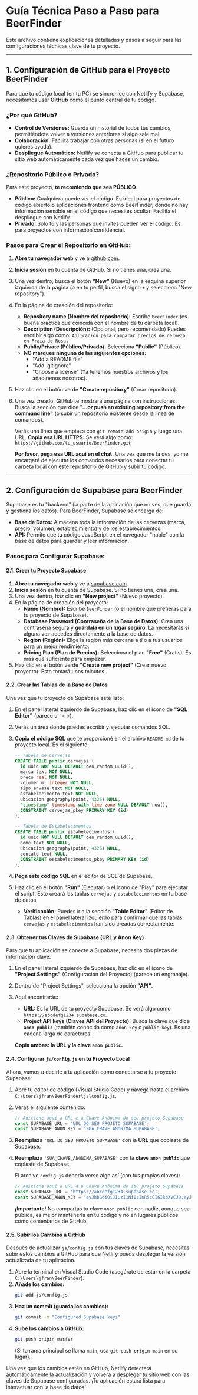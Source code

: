 # Guía Técnica Paso a Paso para BeerFinder

Este archivo contiene explicaciones detalladas y pasos a seguir para las configuraciones técnicas clave de tu proyecto.

---

## 1. Configuración de GitHub para el Proyecto BeerFinder

Para que tu código local (en tu PC) se sincronice con Netlify y Supabase, necesitamos usar **GitHub** como el punto central de tu código.

### ¿Por qué GitHub?
*   **Control de Versiones:** Guarda un historial de todos tus cambios, permitiéndote volver a versiones anteriores si algo sale mal.
*   **Colaboración:** Facilita trabajar con otras personas (si en el futuro quieres ayuda).
*   **Despliegue Automático:** Netlify se conecta a GitHub para publicar tu sitio web automáticamente cada vez que haces un cambio.

### ¿Repositorio Público o Privado?
Para este proyecto, **te recomiendo que sea PÚBLICO**.

*   **Público:** Cualquiera puede ver el código. Es ideal para proyectos de código abierto o aplicaciones frontend como BeerFinder, donde no hay información sensible en el código que necesites ocultar. Facilita el despliegue con Netlify.
*   **Privado:** Solo tú y las personas que invites pueden ver el código. Es para proyectos con información confidencial.

### Pasos para Crear el Repositorio en GitHub:

1.  **Abre tu navegador web** y ve a [github.com](https://github.com/).
2.  **Inicia sesión** en tu cuenta de GitHub. Si no tienes una, crea una.
3.  Una vez dentro, busca el botón **"New"** (Nuevo) en la esquina superior izquierda de la página (o en tu perfil, busca el signo `+` y selecciona "New repository").
4.  En la página de creación del repositorio:
    *   **Repository name (Nombre del repositorio):** Escribe `BeerFinder` (es buena práctica que coincida con el nombre de tu carpeta local).
    *   **Description (Descripción):** (Opcional, pero recomendado) Puedes escribir algo como: `Aplicación para comparar precios de cerveza en Praia do Rosa.`
    *   **Public/Private (Público/Privado):** Selecciona **"Public"** (Público).
    *   **NO marques ninguna de las siguientes opciones:**
        *   "Add a README file"
        *   "Add .gitignore"
        *   "Choose a license"
        (Ya tenemos nuestros archivos y los añadiremos nosotros).
5.  Haz clic en el botón verde **"Create repository"** (Crear repositorio).

6.  Una vez creado, GitHub te mostrará una página con instrucciones. Busca la sección que dice **"…or push an existing repository from the command line"** (o subir un repositorio existente desde la línea de comandos).

    Verás una línea que empieza con `git remote add origin` y luego una URL.
    **Copia esa URL HTTPS.** Se verá algo como: `https://github.com/tu_usuario/BeerFinder.git`

    **Por favor, pega esa URL aquí en el chat.** Una vez que me la des, yo me encargaré de ejecutar los comandos necesarios para conectar tu carpeta local con este repositorio de GitHub y subir tu código.

---

## 2. Configuración de Supabase para BeerFinder

Supabase es tu "backend" (la parte de la aplicación que no ves, que guarda y gestiona los datos). Para BeerFinder, Supabase se encarga de:

*   **Base de Datos:** Almacena toda la información de las cervezas (marca, precio, volumen, establecimiento) y de los establecimientos.
*   **API:** Permite que tu código JavaScript en el navegador "hable" con la base de datos para guardar y leer información.

### Pasos para Configurar Supabase:

#### 2.1. Crear tu Proyecto Supabase

1.  **Abre tu navegador web** y ve a [supabase.com](https://supabase.com/).
2.  **Inicia sesión** en tu cuenta de Supabase. Si no tienes una, crea una.
3.  Una vez dentro, haz clic en **"New project"** (Nuevo proyecto).
4.  En la página de creación del proyecto:
    *   **Name (Nombre):** Escribe `BeerFinder` (o el nombre que prefieras para tu proyecto de Supabase).
    *   **Database Password (Contraseña de la Base de Datos):** Crea una contraseña segura y **guárdala en un lugar seguro**. La necesitarás si alguna vez accedes directamente a la base de datos.
    *   **Region (Región):** Elige la región más cercana a ti o a tus usuarios para un mejor rendimiento.
    *   **Pricing Plan (Plan de Precios):** Selecciona el plan **"Free"** (Gratis). Es más que suficiente para empezar.
5.  Haz clic en el botón verde **"Create new project"** (Crear nuevo proyecto). Esto tomará unos minutos.

#### 2.2. Crear las Tablas de la Base de Datos

Una vez que tu proyecto de Supabase esté listo:

1.  En el panel lateral izquierdo de Supabase, haz clic en el icono de **"SQL Editor"** (parece un `< >`).
2.  Verás un área donde puedes escribir y ejecutar comandos SQL.
3.  **Copia el código SQL** que te proporcioné en el archivo `README.md` de tu proyecto local. Es el siguiente:

    ```sql
    -- Tabela de Cervejas
    CREATE TABLE public.cervejas (
      id uuid NOT NULL DEFAULT gen_random_uuid(),
      marca text NOT NULL,
      preco real NOT NULL,
      volumen_ml integer NOT NULL,
      tipo_envase text NOT NULL,
      estabelecimento text NOT NULL,
      ubicacion geography(point, 4326) NULL,
      "timestamp" timestamp with time zone NULL DEFAULT now(),
      CONSTRAINT cervejas_pkey PRIMARY KEY (id)
    );

    -- Tabela de Estabelecimentos
    CREATE TABLE public.estabelecimentos (
      id uuid NOT NULL DEFAULT gen_random_uuid(),
      nome text NOT NULL,
      ubicacion geography(point, 4326) NULL,
      contato text NULL,
      CONSTRAINT estabelecimentos_pkey PRIMARY KEY (id)
    );
    ```

4.  **Pega este código SQL** en el editor de SQL de Supabase.
5.  Haz clic en el botón **"Run"** (Ejecutar) o el icono de "Play" para ejecutar el script. Esto creará las tablas `cervejas` y `estabelecimentos` en tu base de datos.

    *   **Verificación:** Puedes ir a la sección **"Table Editor"** (Editor de Tablas) en el panel lateral izquierdo para confirmar que las tablas `cervejas` y `estabelecimentos` han sido creadas correctamente.

#### 2.3. Obtener tus Claves de Supabase (URL y Anon Key)

Para que tu aplicación se conecte a Supabase, necesita dos piezas de información clave:

1.  En el panel lateral izquierdo de Supabase, haz clic en el icono de **"Project Settings"** (Configuración del Proyecto) (parece un engranaje).
2.  Dentro de "Project Settings", selecciona la opción **"API"**.
3.  Aquí encontrarás:
    *   **URL:** Es la URL de tu proyecto Supabase. Se verá algo como `https://abcdefg1234.supabase.co`.
    *   **Project API keys (Claves API del Proyecto):** Busca la clave que dice **`anon public`** (también conocida como `anon key` o `public key`). Es una cadena larga de caracteres.

    **Copia ambas: la URL y la clave `anon public`.**

#### 2.4. Configurar `js/config.js` en tu Proyecto Local

Ahora, vamos a decirle a tu aplicación cómo conectarse a tu proyecto Supabase:

1.  Abre tu editor de código (Visual Studio Code) y navega hasta el archivo `C:\Users\jfran\BeerFinder\js\config.js`.
2.  Verás el siguiente contenido:

    ```javascript
    // Adicione aqui a URL e a Chave Anônima do seu projeto Supabase
    const SUPABASE_URL = 'URL_DO_SEU_PROJETO_SUPABASE';
    const SUPABASE_ANON_KEY = 'SUA_CHAVE_ANONIMA_SUPABASE';
    ```

3.  **Reemplaza** `'URL_DO_SEU_PROJETO_SUPABASE'` con la **URL** que copiaste de Supabase.
4.  **Reemplaza** `'SUA_CHAVE_ANONIMA_SUPABASE'` con la **clave `anon public`** que copiaste de Supabase.

    El archivo `config.js` debería verse algo así (con tus propias claves):

    ```javascript
    // Adicione aqui a URL e a Chave Anônima do seu projeto Supabase
    const SUPABASE_URL = 'https://abcdefg1234.supabase.co';
    const SUPABASE_ANON_KEY = 'eyJhbGciOiJIUzI1NiIsInR5cCI6IkpXVCJ9.eyJpc3MiOiJzdXBhYmFzZSIsInJlZiI6ImFiY2RlZjEyMzQiLCJyb2xlIjoiYW5vbiIsImlhdCI6MTY3ODkwMTIzNCwiZXhwIjoxNjc4OTA1NjY2fQ.tu_clave_anonima_larga';
    ```

    **¡Importante!** No compartas tu clave `anon public` con nadie, aunque sea pública, es mejor mantenerla en tu código y no en lugares públicos como comentarios de GitHub.

#### 2.5. Subir los Cambios a GitHub

Después de actualizar `js/config.js` con tus claves de Supabase, necesitas subir estos cambios a GitHub para que Netlify pueda desplegar la versión actualizada de tu aplicación.

1.  Abre la terminal en Visual Studio Code (asegúrate de estar en la carpeta `C:\Users\jfran\BeerFinder`).
2.  **Añade los cambios:**
    ```bash
    git add js/config.js
    ```
3.  **Haz un commit (guarda los cambios):**
    ```bash
    git commit -m "Configured Supabase keys"
    ```
4.  **Sube los cambios a GitHub:**
    ```bash
    git push origin master
    ```
    (Si tu rama principal se llama `main`, usa `git push origin main` en su lugar).

Una vez que los cambios estén en GitHub, Netlify detectará automáticamente la actualización y volverá a desplegar tu sitio web con las claves de Supabase configuradas. ¡Tu aplicación estará lista para interactuar con la base de datos!